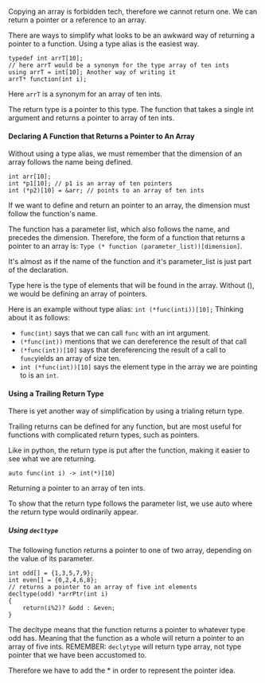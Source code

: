 Copying an array is forbidden tech, therefore we cannot return one. 
We can return a pointer or a reference to an array. 

There are ways to simplify what looks to be an awkward way of returning a pointer to a function. 
Using a type alias is the easiest way. 

```
typedef int arrT[10];
// here arrT would be a synonym for the type array of ten ints
using arrT = int[10]; Another way of writing it
arrT* function(int i);
```
Here `arrT` is a synonym for an array of ten ints. 

The return type is a pointer to this type. 
The function that takes a single int argument and returns a pointer to array of ten ints.

#### Declaring A Function that Returns a Pointer to An Array
Without using a type alias, we must remember that the dimension of an array follows the name being defined. 
```
int arr[10];
int *p1[10]; // p1 is an array of ten pointers
int (*p2)[10] = &arr; // points to an array of ten ints
```

If we want to define and return an pointer to an array, the dimension must follow the function's name. 

The function has a parameter list, which also follows the name, and precedes the dimension. Therefore, the form of a function that returns a pointer to an array is: 
`Type (* function (parameter_list))[dimension]`. 

It's almost as if the name of the function and it's parameter_list is just part of the declaration. 

Type here is the type of elements that will be found in the array. 
Without (), we would be defining an array of pointers. 

Here is an example without type alias: 
`int (*func(inti))[10];`
Thinking about it as follows:
- `func(int)` says that we can call `func` with an int argument.
- `(*func(int))` mentions that we can dereference the result of that call
- `(*func(int))[10]` says that dereferencing the result of a call to `func`yields an array of size ten. 
- `int (*func(int))[10]` says the element type in the array we are pointing to is an `int`. 

#### Using a Trailing Return Type
There is yet another way of simplification by using a trialing return type. 

Trailing returns can be defined for any function, but are most useful for functions with complicated return types, such as pointers.

Like in python, the return type is put after the function, making it easier to see what we are returning. 

```
auto func(int i) -> int(*)[10]
```
Returning a pointer to an array of ten ints. 

To show that the return type follows the parameter list, we use auto where the return type would ordinarily appear. 

##### Using `decltype`
The following function returns a pointer to one of two array, depending on the value of its parameter. 

```
int odd[] = {1,3,5,7,9};
int even[] = {0,2,4,6,8};
// returns a pointer to an array of five int elements
decltype(odd) *arrPtr(int i)
{ 
	return(i%2)? &odd : &even;
}
```

The decltype means that the function returns a pointer to whatever type odd has. 
Meaning that the function as a whole will return a pointer to an array of five ints. 
REMEMBER: `declytype` will return type array, not type pointer that we have been accustomed to. 

Therefore we have to add the * in order to represent the pointer idea. 
